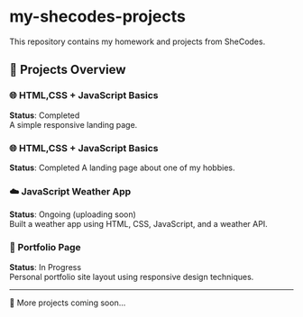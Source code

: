 # my-shecodes-projects
This repository contains my homework and projects from SheCodes.

## 📁 Projects Overview

### 🌐 HTML,CSS + JavaScript Basics 
**Status**: Completed  
A simple responsive landing page.

### 🌐 HTML,CSS + JavaScript Basics 
**Status**: Completed
A landing page about one of my hobbies.

### ☁️ JavaScript Weather App  
**Status**: Ongoing (uploading soon)  
Built a weather app using HTML, CSS, JavaScript, and a weather API.

### 💼 Portfolio Page  
**Status**: In Progress  
Personal portfolio site layout using responsive design techniques.

---
📝 More projects coming soon...
